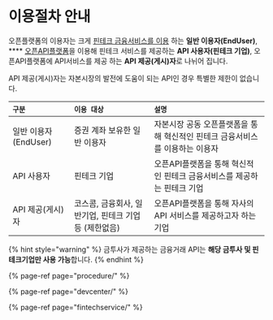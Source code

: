 # 이용절차 안내

오픈플랫폼의 이용자는 크게  [핀테크 금융서비스를 이용](https://koscom.gitbook.io/open-api/~/drafts/-LSwv9VtdmaaRqnI1WiG/primary/how-to-use/user/ofin) 하는 **일반 이용자\(EndUser\)**, ****  [오픈API플랫폼](https://developers.koscom.co.kr/)을 이용해 핀테크 서비스를 제공하는 **API 사용자\(핀테크 기업\)**,   오픈API플랫폼에 API서비스를 제공 하는 **API 제공\(게시\)자**로 나뉘어 집니다.

API 제공\(게시\)자는 자본시장의 발전에 도움이 되는 API인 경우 특별한 제한이 없습니다.

| **`구분`** | **`이용 대상`** | **`설명`** |
| :--- | :--- | :--- |
| 일반 이용자\(EndUser\) | 증권 계좌 보유한 일반 이용자 | 자본시장 공동 오픈플랫폼을 통해 혁신적인 핀테크 금융서비스를 이용하는 이용자 |
| API 사용자 | 핀테크 기업 | 오픈API플랫폼을 통해 혁신적인 핀테크 금융서비스를 제공하는 핀테크 기업 |
| API 제공\(게시\)자 | 코스콤, 금융회사, 일반기업, 핀테크 기업등 \(제한없음\) | 오픈API플랫폼을 통해 자사의 API 서비스를 제공하고자 하는 기업 |

{% hint style="warning" %}
금투사가 제공하는 금융거래 API는 **해당 금투사 및 핀테크기업만 사용 가능**합니다.
{% endhint %}

{% page-ref page="procedure/" %}

{% page-ref page="devcenter/" %}

{% page-ref page="fintechservice/" %}

